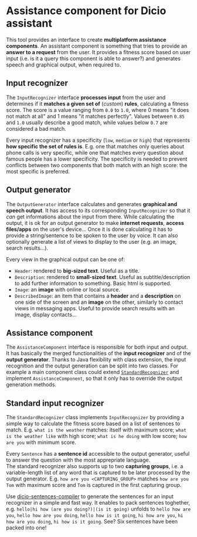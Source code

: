 # Assistance component for Dicio assistant
This tool provides an interface to create **multiplatform assistance components**. An assistant component is something that tries to provide an **answer to a request** from the user. It provides a fitness score based on user input (i.e. is it a query this component is able to answer?) and generates speech and graphical output, when required to.

## Input recognizer
The `InputRecognizer` interface **processes input** from the user and determines if it **matches a given set of** (*custom*) **rules**, calculating a fitness score. The score is a value ranging from `0.0` to `1.0`, where 0 means "it does not match at all" and 1 means "it matches perfectly". Values between `0.85` and `1.0` usually describe a good match, while values below `0.7` are considered a bad match.  

Every input recognizer has a specificity (`low`, `medium` or `high`) that represents **how specific the set of rules is**. E.g. one that matches only queries about phone calls is very specific, while one that matches every question about famous people has a lower specificity. The specificity is needed to prevent conflicts between two components that both match with an high score: the most specific is preferred.

## Output generator
The `OutputGenerator` interface calculates and generates **graphical and speech output**. It has access to its corresponding `InputRecognizer` so that it *can* get informations about the input from there. While calculating the output, it is ok for an output generator to make **internet requests**, **access files/apps** on the user's device... Once it is done calculating it has to provide a string/sentence to be spoken to the user by voice. It can also optionally generate a list of views to display to the user (e.g. an image, search results...).  

Every view in the graphical output can be one of:
- `Header`: rendered to **big-sized text**. Useful as a title.
- `Description`: rendered to **small-sized text**. Useful as subtitle/description to add further information to something. Basic html is supported.
- `Image`: an **image** with online or local source.
- `DescribedImage`: an item that contains a **header** and a **description** on one side of the screen and an **image** on the other, similarly to contact views in messaging apps. Useful to provide search results with an image, display contacts...

## Assistance component
The `AssistanceComponent` interface is responsible for both input and output. It has basically the merged functionalities of the **input recognizer** and of the **output generator**. Thanks to Java flexibility with class extension, the input recognition and the output generation can be split into two classes. For example a main component class could extend [`StandardRecognizer`](#standard-input-recognizer) and implement `AssistanceComponent`, so that it only has to override the output generation methods.

## Standard input recognizer
The `StandardRecognizer` class implements `InputRecognizer` by providing a simple way to calculate the fitness score based on a list of sentences to match. E.g. `what is the weather` matches: itself with maximum score; `what is the weather like` with high score; `what is he doing` with low score; `how are you` with minimum score.  

Every `Sentence` has a **sentence id** accessible to the output generator, useful to answer the question with the most apprepriate language.  
The standard recognizer also supports up to two **capturing groups**, i.e. a variable-length list of any word that is captured to be later processed by the output generator. E.g. `how are you <CAPTURING_GROUP>` matches `how are you Tom` with maximum score and `Tom` is captured in the first capturing group.  

Use [dicio-sentences-compiler](https://github.com/Stypox/dicio-sentences-compiler) to generate the sentences for an input recognizer in a simple and fast way. It enables to pack sentences toghether, e.g. `hello|hi how (are you doing?)|(is it going)` unfolds to `hello how are you`, `hello how are you doing`, `hello how is it going`, `hi how are you`, `hi how are you doing`, `hi how is it going`. See? Six sentences have been packed into one!
